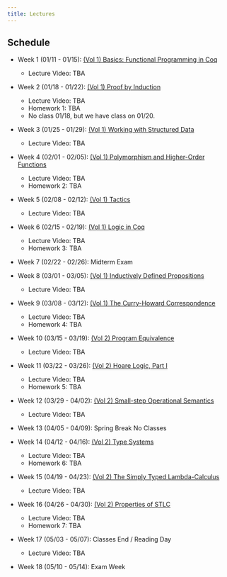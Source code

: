 ```yaml
---
title: Lectures
---
```


## Schedule

- Week 1 (01/11 - 01/15): [(Vol 1) Basics: Functional Programming in Coq](https://softwarefoundations.cis.upenn.edu/lf-current/Basics.html)
  - Lecture Video: TBA

- Week 2 (01/18 - 01/22): [(Vol 1) Proof by Induction](https://softwarefoundations.cis.upenn.edu/lf-current/Induction.html)
  - Lecture Video: TBA
  - Homework 1: TBA
  - No class 01/18, but we have class on 01/20.  
  
- Week 3 (01/25 - 01/29): [(Vol 1) Working with Structured Data](https://softwarefoundations.cis.upenn.edu/lf-current/Lists.html)
  - Lecture Video: TBA
  
- Week 4 (02/01 - 02/05): [(Vol 1) Polymorphism and Higher-Order Functions](https://softwarefoundations.cis.upenn.edu/lf-current/Poly.html)
  - Lecture Video: TBA
  - Homework 2: TBA
  
- Week 5 (02/08 - 02/12): [(Vol 1) Tactics](https://softwarefoundations.cis.upenn.edu/lf-current/Tactics.html)
  - Lecture Video: TBA
  
- Week 6 (02/15 - 02/19): [(Vol 1) Logic in Coq](https://softwarefoundations.cis.upenn.edu/lf-current/Logic.html)
  - Lecture Video: TBA
  - Homework 3: TBA
  
- Week 7 (02/22 - 02/26): Midterm Exam
  
- Week 8 (03/01 - 03/05): [(Vol 1) Inductively Defined Propositions](https://softwarefoundations.cis.upenn.edu/lf-current/IndProp.html)
  - Lecture Video: TBA
  
- Week 9 (03/08 - 03/12): [(Vol 1) The Curry-Howard Correspondence](https://softwarefoundations.cis.upenn.edu/lf-current/ProofObjects.html)
  - Lecture Video: TBA
  - Homework 4: TBA
  
- Week 10 (03/15 - 03/19): [(Vol 2) Program Equivalence](https://softwarefoundations.cis.upenn.edu/plf-current/Equiv.html)
  - Lecture Video: TBA
  
- Week 11 (03/22 - 03/26): [(Vol 2) Hoare Logic, Part I](https://softwarefoundations.cis.upenn.edu/plf-current/Hoare.html)
  - Lecture Video: TBA
  - Homework 5: TBA
  
- Week 12 (03/29 - 04/02): [(Vol 2) Small-step Operational Semantics](https://softwarefoundations.cis.upenn.edu/plf-current/Smallstep.html)
  - Lecture Video: TBA
  
- Week 13 (04/05 - 04/09): Spring Break No Classes

- Week 14 (04/12 - 04/16): [(Vol 2) Type Systems](https://softwarefoundations.cis.upenn.edu/plf-current/Types.html)
  - Lecture Video: TBA
  - Homework 6: TBA
  
- Week 15 (04/19 - 04/23): [(Vol 2) The Simply Typed Lambda-Calculus](https://softwarefoundations.cis.upenn.edu/plf-current/Stlc.html)
  - Lecture Video: TBA
  
- Week 16 (04/26 - 04/30): [(Vol 2) Properties of STLC](https://softwarefoundations.cis.upenn.edu/plf-current/StlcProp.html)
  - Lecture Video: TBA
  - Homework 7: TBA
  
- Week 17 (05/03 - 05/07): Classes End / Reading Day
  - Lecture Video: TBA
  
- Week 18 (05/10 - 05/14): Exam Week

<!-- Extras if time:

- [(Vol 2) More on the Simply Typed Lambda-Calculus](https://softwarefoundations.cis.upenn.edu/plf-current/MoreStlc.html)
- [(Vol 2) Typing Mutable References](https://softwarefoundations.cis.upenn.edu/plf-current/References.html)

-->
